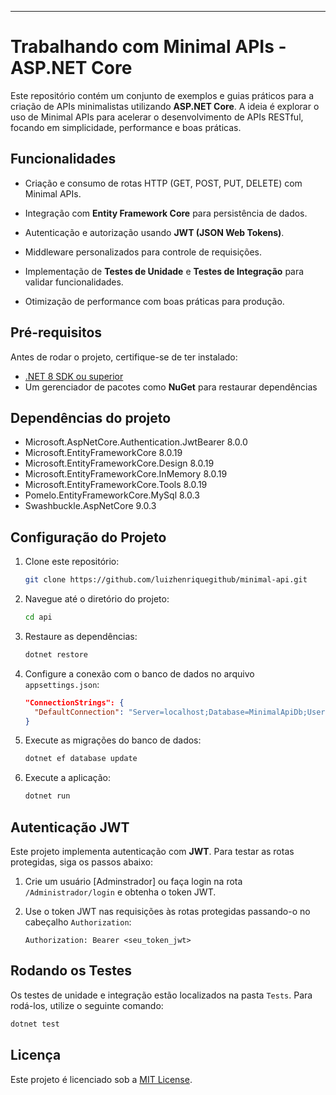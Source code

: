 ---

# Trabalhando com Minimal APIs - ASP.NET Core

Este repositório contém um conjunto de exemplos e guias práticos para a criação de APIs minimalistas utilizando **ASP.NET Core**. 
A ideia é explorar o uso de Minimal APIs para acelerar o desenvolvimento de APIs RESTful, focando em simplicidade, performance e boas práticas.

## Funcionalidades

- Criação e consumo de rotas HTTP (GET, POST, PUT, DELETE) com Minimal APIs.
- Integração com **Entity Framework Core** para persistência de dados.
- Autenticação e autorização usando **JWT (JSON Web Tokens)**.
- Middleware personalizados para controle de requisições.
- Implementação de **Testes de Unidade** e **Testes de Integração** para validar funcionalidades.

- Otimização de performance com boas práticas para produção.

## Pré-requisitos

Antes de rodar o projeto, certifique-se de ter instalado:

- [.NET 8 SDK ou superior](https://dotnet.microsoft.com/download/dotnet/8.0)
- Um gerenciador de pacotes como **NuGet** para restaurar dependências

## Dependências do projeto

- Microsoft.AspNetCore.Authentication.JwtBearer      8.0.0        
- Microsoft.EntityFrameworkCore                      8.0.19       
- Microsoft.EntityFrameworkCore.Design               8.0.19       
- Microsoft.EntityFrameworkCore.InMemory             8.0.19       
- Microsoft.EntityFrameworkCore.Tools                8.0.19       
- Pomelo.EntityFrameworkCore.MySql                   8.0.3        
- Swashbuckle.AspNetCore                             9.0.3        

## Configuração do Projeto

1. Clone este repositório:
   ```bash
   git clone https://github.com/luizhenriquegithub/minimal-api.git
   ```

2. Navegue até o diretório do projeto:
   ```bash
   cd api
   ```

3. Restaure as dependências:
   ```bash
   dotnet restore
   ```

4. Configure a conexão com o banco de dados no arquivo `appsettings.json`:
   ```json
   "ConnectionStrings": {
     "DefaultConnection": "Server=localhost;Database=MinimalApiDb;User Id=seu_usuario;Password=sua_senha;"
   }
   ```

5. Execute as migrações do banco de dados:
   ```bash
   dotnet ef database update
   ```

6. Execute a aplicação:
   ```bash
   dotnet run
   ```

## Autenticação JWT

Este projeto implementa autenticação com **JWT**. Para testar as rotas protegidas, siga os passos abaixo:

1. Crie um usuário [Adminstrador] ou faça login na rota `/Administrador/login` e obtenha o token JWT.

2. Use o token JWT nas requisições às rotas protegidas passando-o no cabeçalho `Authorization`:
   ```
   Authorization: Bearer <seu_token_jwt>
   ```

## Rodando os Testes

Os testes de unidade e integração estão localizados na pasta `Tests`. Para rodá-los, utilize o seguinte comando:

```bash
dotnet test
```

## Licença

Este projeto é licenciado sob a [MIT License](LICENSE).

